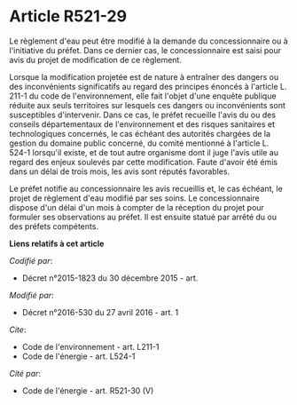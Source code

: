 # Article R521-29

Le règlement d'eau peut être modifié à la demande du concessionnaire ou à l'initiative du préfet. Dans ce dernier cas, le
concessionnaire est saisi pour avis du projet de modification de ce règlement. 

Lorsque la modification projetée est de nature à entraîner des dangers ou des inconvénients significatifs au regard des
principes énoncés à l'article L. 211-1 du code de l'environnement, elle fait l'objet d'une enquête publique réduite aux seuls
territoires sur lesquels ces dangers ou inconvénients sont susceptibles d'intervenir. Dans ce cas, le préfet recueille l'avis
du ou des conseils départementaux de l'environnement et des risques sanitaires et technologiques concernés, le cas échéant
des autorités chargées de la gestion du domaine public concerné, du comité mentionné à l'article L. 524-1 lorsqu'il existe,
et de tout autre organisme dont il juge l'avis utile au regard des enjeux soulevés par cette modification. Faute d'avoir été
émis dans un délai de trois mois, les avis sont réputés favorables. 

Le préfet notifie au concessionnaire les avis recueillis et, le cas échéant, le projet de règlement d'eau modifié par ses
soins. Le concessionnaire dispose d'un délai d'un mois à compter de la réception du projet pour formuler ses observations au
préfet. Il est ensuite statué par arrêté du ou des préfets compétents.

**Liens relatifs à cet article**

_Codifié par_:

  - Décret n°2015-1823 du 30 décembre 2015 - art.

_Modifié par_:

  - Décret n°2016-530 du 27 avril 2016 - art. 1

_Cite_:

  - Code de l'environnement - art. L211-1
  - Code de l'énergie - art. L524-1

_Cité par_:

  - Code de l'énergie - art. R521-30 (V)
